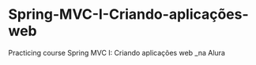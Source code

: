 # Spring-MVC-I-Criando-aplicações-web

Practicing course Spring MVC I: Criando aplicações web _na Alura


